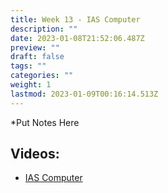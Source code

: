 ```yaml
---
title: Week 13 - IAS Computer
description: ""
date: 2023-01-08T21:52:06.487Z
preview: ""
draft: false
tags: ""
categories: ""
weight: 1
lastmod: 2023-01-09T00:16:14.513Z
---
```


\*Put Notes Here

## Videos:

- [IAS Computer](https://youtu.be/XudQeEe3rj0)
